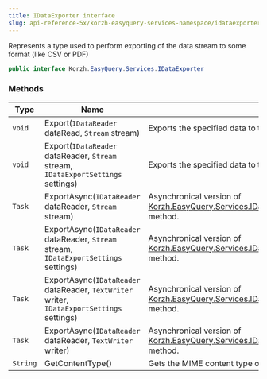 ```yaml
---
title: IDataExporter interface
slug: api-reference-5x/korzh-easyquery-services-namespace/idataexporter-interface
---
```


Represents a type used to perform exporting of the data stream to some format (like CSV or PDF)
```csharp
public interface Korzh.EasyQuery.Services.IDataExporter

```

### Methods

| Type | Name | Description | 
| --- | --- | --- | 
| `void` | Export(`IDataReader` dataRead, `Stream` stream) | Exports the specified data to the stream. | 
| `void` | Export(`IDataReader` dataReader, `Stream` stream, `IDataExportSettings` settings) | Exports the specified data to the stream. | 
| `Task` | ExportAsync(`IDataReader` dataReader, `Stream` stream) | Asynchronical version of [Korzh.EasyQuery.Services.IDataExporter.Export(System.Data.IDataReader,System.IO.Stream)](//easyquery/docs/api-reference-5x/korzh-easyquery-services-namespace/idataexporter-interface) method. | 
| `Task` | ExportAsync(`IDataReader` dataReader, `Stream` stream, `IDataExportSettings` settings) | Asynchronical version of [Korzh.EasyQuery.Services.IDataExporter.Export(System.Data.IDataReader,System.IO.Stream)](//easyquery/docs/api-reference-5x/korzh-easyquery-services-namespace/idataexporter-interface) method. | 
| `Task` | ExportAsync(`IDataReader` dataReader, `TextWriter` writer, `IDataExportSettings` settings) | Asynchronical version of [Korzh.EasyQuery.Services.IDataExporter.Export(System.Data.IDataReader,System.IO.Stream)](//easyquery/docs/api-reference-5x/korzh-easyquery-services-namespace/idataexporter-interface) method. | 
| `Task` | ExportAsync(`IDataReader` dataReader, `TextWriter` writer) | Asynchronical version of [Korzh.EasyQuery.Services.IDataExporter.Export(System.Data.IDataReader,System.IO.Stream)](//easyquery/docs/api-reference-5x/korzh-easyquery-services-namespace/idataexporter-interface) method. | 
| `String` | GetContentType() | Gets the MIME content type of the exporting format. |
